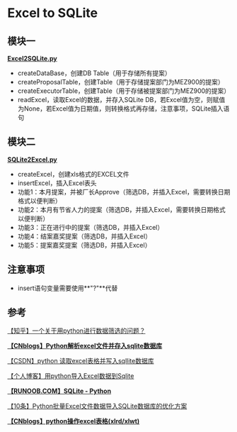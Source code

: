Excel to SQLite
===
模块一
---
[**Excel2SQLite.py**](https://github.com/Charles-Miao/SimpleScript-Python/tree/master/excel2sqlite/Excel2sqlite.py)

- createDataBase，创建DB Table（用于存储所有提案）
- createProposalTable，创建Table（用于存储提案部门为MEZ900的提案）
- createExecutorTable，创建Table（用于存储被提案部门为MEZ900的提案）
- readExcel，读取Excel的数据，并存入SQLite DB，若Excel值为空，则赋值为None，若Excel值为日期值，则转换格式再存储，注意事项，SQLite插入语句

模块二
---
[**SQLite2Excel.py**](https://github.com/Charles-Miao/SimpleScript-Python/tree/master/excel2sqlite/SQLite2Excel.py)

- createExcel，创建xls格式的EXCEL文件
- insertExcel，插入Excel表头
- 功能1：本月提案，并被厂长Approve（筛选DB，并插入Excel，需要转换日期格式以便判断）
- 功能2：本月有节省人力的提案（筛选DB，并插入Excel，需要转换日期格式以便判断）
- 功能3：正在进行中的提案（筛选DB，并插入Excel）
- 功能4：结案嘉奖提案（筛选DB，并插入Excel）
- 功能5：提案嘉奖提案（筛选DB，并插入Excel）

注意事项
---
- insert语句变量需要使用**"?"**代替

参考
---
[【知乎】一个关于用python进行数据筛选的问题？](https://www.zhihu.com/question/45504799)

**[【CNblogs】Python解析excel文件并存入sqlite数据库](http://www.cnblogs.com/ybjourney/p/5523878.html)**

[【CSDN】python 读取excel表格并写入sqllite数据库](http://blog.csdn.net/cyrabbit/article/details/7634686)

[【个人博客】用python导入Excel数据到Sqlite](http://blog.jonathan-li.cn/post/blog/2014-10-26-using-python-to-import-data-from-excel-to-sqlite)

**[【RUNOOB.COM】SQLite - Python](http://www.runoob.com/sqlite/sqlite-python.html)**

[【10条】Python批量Excel文件数据导入SQLite数据库的优化方案](http://www.10tiao.com/html/383/201702/2247484174/1.html)

**[【CNblogs】python操作excel表格(xlrd/xlwt)](http://www.cnblogs.com/zhoujie/p/python18.html)**